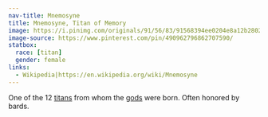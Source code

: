 ```yaml
---
nav-title: Mnemosyne
title: Mnemosyne, Titan of Memory
image: https://i.pinimg.com/originals/91/56/83/91568394ee0204e8a12b28023ca42a1c.jpg
image-source: https://www.pinterest.com/pin/490962796862707590/
statbox:
  race: [titan]
  gender: female
links:
  - Wikipedia|https://en.wikipedia.org/wiki/Mnemosyne
---
```


One of the 12 [titans](../creatures/titans) from whom the [gods](../creatures/eternals) were born. Often honored by bards.
